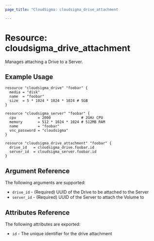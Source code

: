 ```yaml
---
page_title: "CloudSigma: cloudsigma_drive_attachment

---
```


# Resource: cloudsigma_drive_attachment

Manages attaching a Drive to a Server.


## Example Usage

```hcl
resource "cloudsigma_drive" "foobar" {
  media = "disk"
  name  = "foobar"
  size  = 5 * 1024 * 1024 * 1024 # 5GB
}

resource "cloudsigma_server" "foobar" {
  cpu          = 2000              # 2GHz CPU
  memory       = 512 * 1024 * 1024 # 512MB RAM
  name         = "foobar"
  vnc_password = "cloudsigma"
}

resource "cloudsigma_drive_attachment" "foobar" {
  drive_id   = cloudsigma_drive.foobar.id
  server_id  = cloudsigma_server.foobar.id
}
```


## Argument Reference

The following arguments are supported:

* `drive_id` - (Required) UUID of the Drive to be attached to the Server
* `server_id` - (Required) UUID of the Server to attach the Volume to


## Attributes Reference

The following attributes are exported:

* `id` - The unique identifier for the drive attachment
